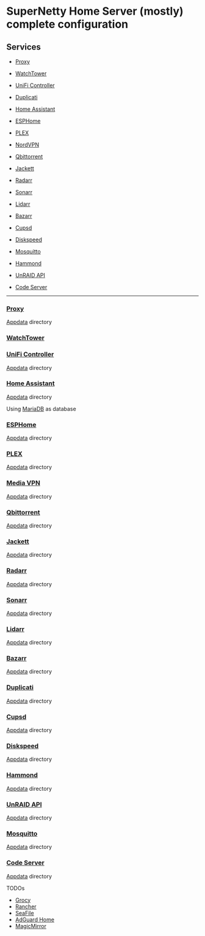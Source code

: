 # SuperNetty Home Server (mostly) complete configuration


## Services
* [Proxy](#proxy)
* [WatchTower](#watchtower)
* [UniFi Controller](#unifi-controller)
* [Duplicati](#duplicati)

* [Home Assistant](#home-assistant)
* [ESPHome](#esphome)

* [PLEX](#plex)
* [NordVPN](#media-vpn)
* [Qbittorrent](#qbittorrent)
* [Jackett](#jackett)
* [Radarr](#radarr)
* [Sonarr](#sonarr)
* [Lidarr](#lidarr)
* [Bazarr](#bazarr)

* [Cupsd](#cupsd)
* [Diskspeed](#diskspeed)
* [Mosquitto](#mosquitto)
* [Hammond](#hammond)
* [UnRAID API](#unraid-api)
* [Code Server](#code-server)

---

### [Proxy](https://fleet.linuxserver.io/image?name=linuxserver/swag)
[Appdata](./services/proxy/appdata) directory


### [WatchTower](https://containrrr.dev/watchtower)



### [UniFi Controller](https://fleet.linuxserver.io/image?name=linuxserver/unifi-controller)
[Appdata](./services/unifi-controller/appdata) directory



### [Home Assistant](https://www.home-assistant.io/)
[Appdata](./services/homeassistant/appdata) directory

Using [MariaDB](https://fleet.linuxserver.io/image?name=linuxserver/mariadb) as database



### [ESPHome](https://esphome.io)
[Appdata](./services/esphome/appdata) directory


### [PLEX](https://fleet.linuxserver.io/image?name=linuxserver/unifi-controller)
[Appdata](./services/plex/appdata) directory



### [Media VPN](https://github.com/bubuntux/nordvpn)
[Appdata](./services/rathole/appdata) directory



### [Qbittorrent](https://www.qbittorrent.org)
[Appdata](./services/qbittorrent/appdata) directory



### [Jackett](https://github.com/Jackett/Jackett)
[Appdata](./services/jackett/appdata) directory



### [Radarr](https://radarr.video)
[Appdata](./services/radarr/appdata) directory



### [Sonarr](https://sonarr.tv)
[Appdata](./services/sonarr/appdata) directory



### [Lidarr](https://lidarr.audio)
[Appdata](./services/lidarr/appdata) directory



### [Bazarr](https://www.bazarr.media)
[Appdata](./services/bazarr/appdata) directory



### [Duplicati](https://www.duplicati.com)
[Appdata](./services/duplicati/appdata) directory



### [Cupsd](https://fleet.linuxserver.io/image?name=linuxserver/cupsd)
[Appdata](./services/cupsd/appdata) directory



### [Diskspeed](https://hub.docker.com/r/jbartlett777/diskspeed)
[Appdata](./services/diskspeed/appdata) directory



### [Hammond](https://github.com/akhilrex/hammond)
[Appdata](./services/hammond/appdata) directory



### [UnRAID API](https://github.com/ElectricBrainUK/UnraidAPI)
[Appdata](./services/unraid-api/appdata) directory



### [Mosquitto](https://mosquitto.org)
[Appdata](./services/mosquitto/appdata) directory



### [Code Server](https://github.com/cdr/code-server)
[Appdata](./services/code-server/appdata) directory



TODOs
* [Grocy](https://grocy.info)
* [Rancher](https://rancher.com)
* [SeaFile](https://www.seafile.com/en/home)
* [AdGuard Home](https://adguard.com/da/adguard-home/overview.html)
* [MagicMirror](https://magicmirror.builders)
